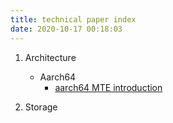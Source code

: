 ```yaml
---
title: technical paper index
date: 2020-10-17 00:18:03
---
```


1. Architecture

   - Aarch64
     - [aarch64 MTE introduction](https://lwn.net/Articles/834289/)

2. Storage
